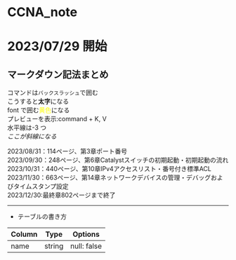 # CCNA_note

# 2023/07/29 開始

## マークダウン記法まとめ

コマンドは`バックスラッシュ`で囲む  
こうすると**太字**になる  
font で囲む<font color="yellow">黄色</font>になる  
プレビューを表示:command + K, V  
水平線は-3 つ  
*ここが斜線になる*

2023/08/31：114ページ、第3章ポート番号  
2023/09/30：248ページ、第6章Catalystスイッチの初期起動・初期起動の流れ  
2023/10/31：440ページ、第10章IPv4アクセスリスト・番号付き標準ACL  
2023/11/30：663ページ、第14章ネットワークデバイスの管理・デバッグおよびタイムスタンプ設定  
2023/12/30:最終章802ページまで終了

---

- テーブルの書き方

| Column | Type   | Options     |
| ------ | ------ | ----------- |
| name   | string | null: false |
